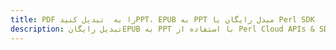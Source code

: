 ---title: PDF را به  تبدیل کنیدPPT، EPUB به PPT مبدل رایگان یا Perl SDKdescription: تبدیل رایگانEPUB به PPT با استفاده از Perl Cloud APIs & SDK همچنین اسناد PDF را در Cloud ایجاد، ویرایش و رندر کنید.---